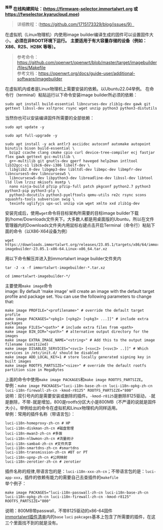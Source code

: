 **<sup>推荐</sup> 在线构建网址：(https://firmware-selector.immortalwrt.org 或 https://fwselector.kyarucloud.moe)**
> 详细教程：(https://github.com/1715173329/blog/issues/9）

在虚拟机（Linux物理机）内使用image builder编译生成的固件可以设置固件大小。 **必须在非ROOT环境下运行。** **主要适用于有大容量存储的设备（例如：X86、R2S、H28K 等等）。** 
>参考命令：https://github.com/openwrt/openwrt/blob/master/target/imagebuilder/files/Makefile \
>参考文档：https://openwrt.org/docs/guide-user/additional-software/imagebuilder

在虚拟机内或者是Linux物理机上需要安装的依赖。以Ubuntu22.04举例。
在命令行（terminal）粘贴运行以下命令安装image builder所必须的依赖：
```
sudo apt install build-essential libncurses-dev zlib1g-dev gawk git gettext libssl-dev xsltproc rsync wget unzip python3 python3-distutils
```
当然你也可以安装编译固件所需要的全部依赖：
```
sudo apt update -y
```
```
sudo apt full-upgrade -y
```
```
sudo apt install -y ack antlr3 asciidoc autoconf automake autopoint binutils bison build-essential \
  bzip2 ccache clang cmake cpio curl device-tree-compiler ecj fastjar flex gawk gettext gcc-multilib \
  g++-multilib git gnutls-dev gperf haveged help2man intltool lib32gcc-s1 libc6-dev-i386 libelf-dev \
  libglib2.0-dev libgmp3-dev libltdl-dev libmpc-dev libmpfr-dev libncurses5-dev libncursesw5 \
  libncursesw5-dev libpython3-dev libreadline-dev libssl-dev libtool lld llvm lrzsz mkisofs msmtp \
  nano ninja-build p7zip p7zip-full patch pkgconf python2.7 python3 python3-pip python3-ply \
  python3-docutils python3-pyelftools qemu-utils re2c rsync scons squashfs-tools subversion swig \
  texinfo uglifyjs upx-ucl unzip vim wget xmlto xxd zlib1g-dev
```
安装完成后，使用`wget`命令将目标架构所需要的目标image builder下载到/home/Downloads文件夹下。大多数人都是用桌面版的Ubuntu，所以在文件管理器内的Downloads文件夹内用鼠标右键点击开启Terminal（命令行）粘贴下面的命令（以X86-X64设备为例）
```
wget https://downloads.immortalwrt.org/releases/23.05.1/targets/x86/64/immortalwrt-imagebuilder-23.05.1-x86-64.Linux-x86_64.tar.xz
```
用以下命令解压并进入到immortalwrt image builder文件夹内
```
tar -J -x -f immortalwrt-imagebuilder-*.tar.xz
```
```
cd immortalwrt-imagebuilder-*/
```

主要使用`make image`命令\
image:
	By default 'make image' will create an image with the default
	target profile and package set. You can use the following parameters
	to change that:
 
	make image PROFILE="<profilename>" # override the default target profile
	make image PACKAGES="<pkg1> [<pkg2> [<pkg3> ...]]" # include extra packages
	make image FILES="<path>" # include extra files from <path>
	make image BIN_DIR="<path>" # alternative output directory for the images
	make image EXTRA_IMAGE_NAME="<string>" # Add this to the output image filename (sanitized)
	make image DISABLED_SERVICES="<svc1> [<svc2> [<svc3> ..]]" # Which services in /etc/init.d/ should be disabled
	make image ADD_LOCAL_KEY=1 # store locally generated signing key in built images
	make image ROOTFS_PARTSIZE="<size>" # override the default rootfs partition size in MegaBytes
上面的命令中使用`make image PACKAGES`和`make image ROOTFS_PARTSIZE`。\
举例：`make image PACKAGES="luci-i18n-base-zh-cn luci-i18n-opkg-zh-cn luci-i18n-firewall-zh-cn -kmod-r8125" ROOTFS_PARTSIZE="800"` \
说明：双引号内的是需要安装或删除的插件。`-kmod-r8125`是删除8125驱动，`-`就是删除，不带`-`就是增加，800是rootfs分区大小是800MB（不严谨的说就是固件大小）。举例给出的命令在虚拟机和Linux物理机内同样适用。\
举例：常用的插件名称（带语言包）：
```
luci-i18n-homeproxy-zh-cn # HP
luci-i18n-diskman-zh-cn #磁盘管理
luci-i18n-mwan3-zh-cn #多拨
luci-i18n-nlbwmon-zh-cn #流量统计
luci-i18n-samba4-zh-cn #文件共享
luci-i18n-smartdns-zh-cn #smartdns
luci-i18n-transmission-zh-cn #BT or PT
luci-i18n-upnp-zh-cn #公网映射 
luci-i18n-zerotier-zh-cn # zerotier
```
插件名称的规律,带语言包的是：`luci-i18n-xxx-zh-cn`；不带语言包的是：`luci-app-xxx`，插件的依赖有能力的需要自己去查插件的`makefile`\
举个例子：
```
make image PACKAGES="luci-i18n-passwall-zh-cn luci-i18n-base-zh-cn luci-i18n-opkg-zh-cn luci-i18n-firewall-zh-cn -kmod-r8125" ROOTFS_PARTSIZE="800"
```
说明：800MB带passwall，不带8125驱动的x86-64固件\
[immortalwrt插件清单](https://downloads.immortalwrt.org/releases/23.05.1/packages/x86_64/)内的`base` `luci` `pakcages`基本上包含了所需要的插件，在这三个里面找不到的就是没有。
